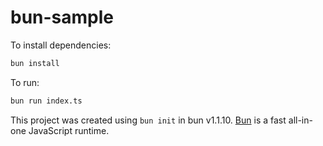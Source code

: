 # bun-sample

To install dependencies:

```bash
bun install
```

To run:

```bash
bun run index.ts
```

This project was created using `bun init` in bun v1.1.10. [Bun](https://bun.sh) is a fast all-in-one JavaScript runtime.
